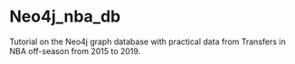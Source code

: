 # Neo4j_nba_db
Tutorial on the Neo4j graph database with practical data from Transfers in NBA off-season from 2015 to 2019. 
